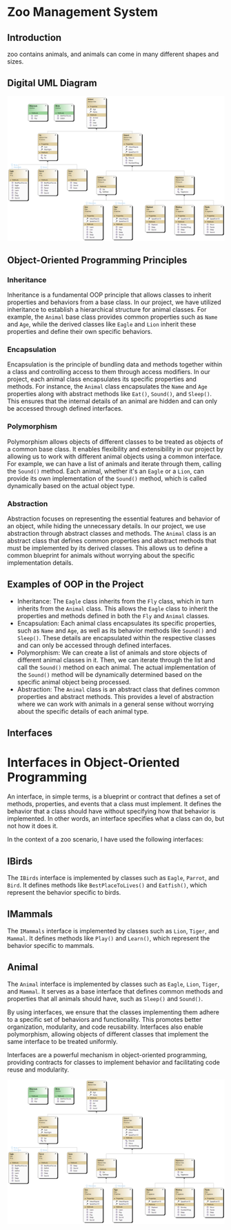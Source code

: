 # Zoo Management System

## Introduction
 zoo contains animals, and animals can come in many different shapes and sizes.
## Digital UML Diagram


![](ClassDiagram.png)

## Object-Oriented Programming Principles

### Inheritance
Inheritance is a fundamental OOP principle that allows classes to inherit properties and behaviors from a base class. In our project, we have utilized inheritance to establish a hierarchical structure for animal classes. For example, the `Animal` base class provides common properties such as `Name` and `Age`, while the derived classes like `Eagle` and `Lion` inherit these properties and define their own specific behaviors.

### Encapsulation
Encapsulation is the principle of bundling data and methods together within a class and controlling access to them through access modifiers. In our project, each animal class encapsulates its specific properties and methods. For instance, the `Animal` class encapsulates the `Name` and `Age` properties along with abstract methods like `Eat()`, `Sound()`, and `Sleep()`. This ensures that the internal details of an animal are hidden and can only be accessed through defined interfaces.

### Polymorphism
Polymorphism allows objects of different classes to be treated as objects of a common base class. It enables flexibility and extensibility in our project by allowing us to work with different animal objects using a common interface. For example, we can have a list of animals and iterate through them, calling the `Sound()` method. Each animal, whether it's an `Eagle` or a `Lion`, can provide its own implementation of the `Sound()` method, which is called dynamically based on the actual object type.

### Abstraction
Abstraction focuses on representing the essential features and behavior of an object, while hiding the unnecessary details. In our project, we use abstraction through abstract classes and methods. The `Animal` class is an abstract class that defines common properties and abstract methods that must be implemented by its derived classes. This allows us to define a common blueprint for animals without worrying about the specific implementation details.

## Examples of OOP in the Project

- Inheritance: The `Eagle` class inherits from the `Fly` class, which in turn inherits from the `Animal` class. This allows the `Eagle` class to inherit the properties and methods defined in both the `Fly` and `Animal` classes.
- Encapsulation: Each animal class encapsulates its specific properties, such as `Name` and `Age`, as well as its behavior methods like `Sound()` and `Sleep()`. These details are encapsulated within the respective classes and can only be accessed through defined interfaces.
- Polymorphism: We can create a list of animals and store objects of different animal classes in it. Then, we can iterate through the list and call the `Sound()` method on each animal. The actual implementation of the `Sound()` method will be dynamically determined based on the specific animal object being processed.
- Abstraction: The `Animal` class is an abstract class that defines common properties and abstract methods. This provides a level of abstraction where we can work with animals in a general sense without worrying about the specific details of each animal type.


## Interfaces

# Interfaces in Object-Oriented Programming

An interface, in simple terms, is a blueprint or contract that defines a set of methods, properties, and events that a class must implement. It defines the behavior that a class should have without specifying how that behavior is implemented. In other words, an interface specifies what a class can do, but not how it does it.

In the context of a zoo scenario, I have used the following interfaces:

## IBirds

The `IBirds` interface is implemented by classes such as `Eagle`, `Parrot`, and `Bird`. It defines methods like `BestPlaceToLives()` and `Eatfish()`, which represent the behavior specific to birds.

## IMammals

The `IMammals` interface is implemented by classes such as `Lion`, `Tiger`, and `Mammal`. It defines methods like `Play()` and `Learn()`, which represent the behavior specific to mammals.

## Animal

The `Animal` interface is implemented by classes such as `Eagle`, `Lion`, `Tiger`, and `Mammal`. It serves as a base interface that defines common methods and properties that all animals should have, such as `Sleep()` and `Sound()`.

By using interfaces, we ensure that the classes implementing them adhere to a specific set of behaviors and functionality. This promotes better organization, modularity, and code reusability. Interfaces also enable polymorphism, allowing objects of different classes that implement the same interface to be treated uniformly.

Interfaces are a powerful mechanism in object-oriented programming, providing contracts for classes to implement behavior and facilitating code reuse and modularity.

![](ClassDiagram.png)
